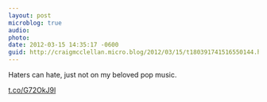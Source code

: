 ```yaml
---
layout: post
microblog: true
audio: 
photo: 
date: 2012-03-15 14:35:17 -0600
guid: http://craigmcclellan.micro.blog/2012/03/15/t180391741516550144.html
---
```

Haters can hate, just not on my beloved pop music. 

[t.co/G72OkJ9l](http://t.co/G72OkJ9l)
